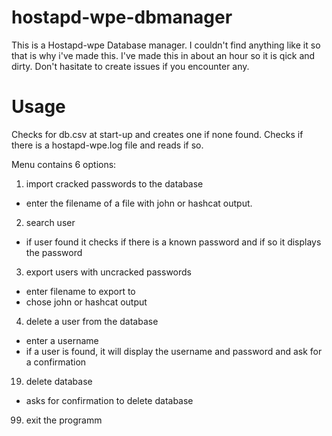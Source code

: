 # hostapd-wpe-dbmanager

This is a Hostapd-wpe Database manager.
I couldn't find anything like it so that is why i've made this.
I've made this in about an hour so it is qick and dirty.
Don't hasitate to create issues if you encounter any.

# Usage

Checks for db.csv at start-up and creates one if none found.
Checks if there is a hostapd-wpe.log file and reads if so.

Menu contains 6 options:

1. import cracked passwords to the database
- enter the filename of a file with john or hashcat output.
2. search user
- if user found it checks if there is a known password and if so it displays the password
3. export users with uncracked passwords
- enter filename to export to
- chose john or hashcat output
4. delete a user from the database
- enter a username
- if a user is found, it will display the username and password and ask for a confirmation

19. delete database
- asks for confirmation to delete database
99. exit the programm
